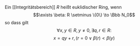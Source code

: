 Ein [[Integritätsbereich]] $R$ heißt euklidischer Ring, wenn $$\exists \beta: R \setminus \{0\} \to \Bbb N_0$$
so dass gilt
$$\forall x, y \in R, y \neq 0 ,\exists q, r \in R:$$
$$x = qy + r, (r=0 \vee \beta(r) < \beta(y)$$
